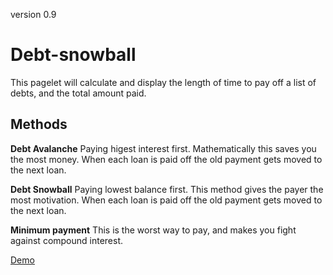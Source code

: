 version 0.9

# Debt-snowball
This pagelet will calculate and display the length of time to pay off a list of debts, and the total amount paid.

## Methods

**Debt Avalanche**
Paying higest interest first. Mathematically this saves you the most money. When each loan is paid off the old payment gets moved to the next loan.

**Debt Snowball**
Paying lowest balance first. This method gives the payer the most motivation. When each loan is paid off the old payment gets moved to the next loan.

**Minimum payment**
This is the worst way to pay, and makes you fight against compound interest.

[Demo](http://www.learnedwealth.com/calc)